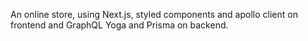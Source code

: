 An online store, using Next.js, styled components and apollo client on frontend and GraphQL Yoga and Prisma on backend.

